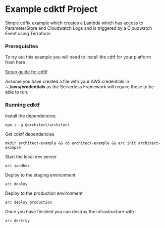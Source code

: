 
# Example cdktf Project

Simple cdftk example which creates a Lambda which has access to ParameterStore and Cloudwatch Logs and is triggered by a Cloudwatch Event using Terraform

### Prerequisites

To try out this example you will need to install the cdtf for your platform from here : 

[Setup guide fpr cdftf](https://learn.hashicorp.com/tutorials/terraform/cdktf)

Assume you have created a file with your AWS credentials in __~./aws/credentials__ as the Serverless Framework will require these to be able to run.

### Running cdktf

Install the dependencies:
```
npm i -g @architect/architect
```

Get cdktf dependencies
```
mkdir architect-example && cd architect-example && arc init architect-example
```

Start the local dev server
```
arc sandbox
```

Deploy to the staging environment
```
arc deploy
```

Deploy to the production environment
```
arc deploy production
```


Once you have finished you can destroy the infrastructure with : 
```
arc destroy
```
